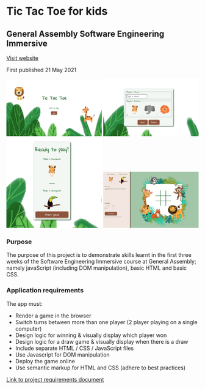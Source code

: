 # Tic Tac Toe for kids


## General Assembly Software Engineering Immersive 

  

[Visit website](https://chris-pollard.github.io/tic-tac-toe-for-kids/)

First published 21 May 2021

<img src="images/screen_shot_1.png" width=250>

<img src="images/screen_shot_2.png" width=250>

<img src="images/screen_shot_3.png" width=250>

<img src="images/screen_shot_4.png" width=250>


### Purpose
The purpose of this project is to demonstrate skills learnt in the first three weeks of the Software Engineering Immersive course at General Assembly; namely javaScript (including DOM manipulation), basic HTML and basic CSS.

### Application requirements
The app must:

- Render a game in the browser
- Switch turns between more than one player (2 player playing on a single computer)
- Design logic for winning & visually display which player won
- Design logic for a draw game & visually display when there is a draw
- Include separate HTML / CSS / JavaScript files
- Use Javascript for DOM manipulation
- Deploy the game online
- Use semantic markup for HTML and CSS (adhere to best practices)  



[Link to project requirements document](https://gist.github.com/epoch/70e4ca24dc3b7ca1de8def58bc85d194)